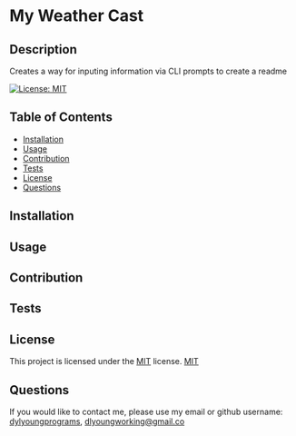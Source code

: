 # My Weather Cast 

## Description

Creates a way for inputing information via CLI prompts to create a readme

[![License: MIT](https://img.shields.io/badge/License-MIT-yellow.svg)](https://opensource.org/licenses/MIT)


## Table of Contents
* [Installation](#Installation)
* [Usage](#Usage)
* [Contribution](#Contribution)
* [Tests](#Tests) 
* [License](#License)
* [Questions](#Questions)


## Installation


## Usage



## Contribution



## Tests



## License

This project is licensed under the [MIT](https://opensource.org/licenses/MIT) license.
[MIT](https://opensource.org/licenses/MIT)

## Questions

If you would like to contact me, please use my email or github username: [dylyoungprograms](), dlyoungworking@gmail.co